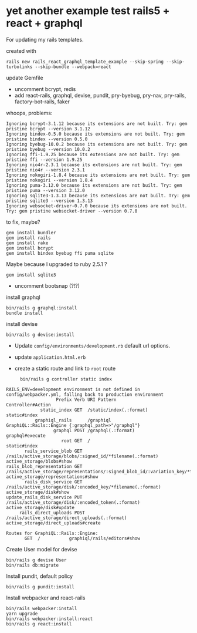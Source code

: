 # yet another example test rails5 + react + graphql

For updating my rails templates.

created with

    rails new rails_react_graphql_template_example --skip-spring --skip-turbolinks --skip-bundle --webpack=react

update Gemfile

- uncomment bcrypt, redis
- add react-rails, graphql, devise, pundit, pry-byebug, pry-nav, pry-rails, factory-bot-rails, faker

whoops, problems:

```
Ignoring bcrypt-3.1.12 because its extensions are not built. Try: gem pristine bcrypt --version 3.1.12
Ignoring bindex-0.5.0 because its extensions are not built. Try: gem pristine bindex --version 0.5.0
Ignoring byebug-10.0.2 because its extensions are not built. Try: gem pristine byebug --version 10.0.2
Ignoring ffi-1.9.25 because its extensions are not built. Try: gem pristine ffi --version 1.9.25
Ignoring nio4r-2.3.1 because its extensions are not built. Try: gem pristine nio4r --version 2.3.1
Ignoring nokogiri-1.8.4 because its extensions are not built. Try: gem pristine nokogiri --version 1.8.4
Ignoring puma-3.12.0 because its extensions are not built. Try: gem pristine puma --version 3.12.0
Ignoring sqlite3-1.3.13 because its extensions are not built. Try: gem pristine sqlite3 --version 1.3.13
Ignoring websocket-driver-0.7.0 because its extensions are not built. Try: gem pristine websocket-driver --version 0.7.0
```

to fix, maybe?

    gem install bundler
    gem install rails
    gem install rake
    gem install bcrypt
    gem install bindex byebug ffi puma sqlite

Maybe because I upgraded to ruby 2.5.1 ?

    gem install sqlite3

- uncomment bootsnap (?!?)

install graphql

    bin/rails g graphql:install
    bundle install

install devise

    bin/rails g devise:install

- Update `config/environments/development.rb` default url options.
- update `application.html.erb`
- create a static route and link to `root` route

        bin/rails g controller static index

```
RAILS_ENV=development environment is not defined in config/webpacker.yml, falling back to production environment
                   Prefix Verb URI Pattern                                                                              Controller#Action
             static_index GET  /static/index(.:format)                                                                  static#index
           graphiql_rails      /graphiql                                                                                GraphiQL::Rails::Engine {:graphql_path=>"/graphql"}
                  graphql POST /graphql(.:format)                                                                       graphql#execute
                     root GET  /                                                                                        static#index
       rails_service_blob GET  /rails/active_storage/blobs/:signed_id/*filename(.:format)                               active_storage/blobs#show
rails_blob_representation GET  /rails/active_storage/representations/:signed_blob_id/:variation_key/*filename(.:format) active_storage/representations#show
       rails_disk_service GET  /rails/active_storage/disk/:encoded_key/*filename(.:format)                              active_storage/disk#show
update_rails_disk_service PUT  /rails/active_storage/disk/:encoded_token(.:format)                                      active_storage/disk#update
     rails_direct_uploads POST /rails/active_storage/direct_uploads(.:format)                                           active_storage/direct_uploads#create

Routes for GraphiQL::Rails::Engine:
       GET  /           graphiql/rails/editors#show
```

Create User model for devise

    bin/rails g devise User
    bin/rails db:migrate


Install pundit, default policy

    bin/rails g pundit:install

Install webpacker and react-rails

    bin/rails webpacker:install
    yarn upgrade
    bin/rails webpacker:install:react
    bin/rails g react:install
